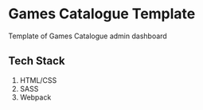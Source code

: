 # Games Catalogue Template

Template of Games Catalogue admin dashboard


## Tech Stack
1. HTML/CSS
1. SASS
1. Webpack
